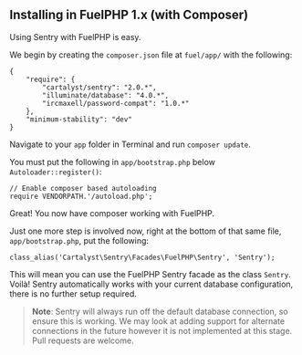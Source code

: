 ## Installing in FuelPHP 1.x (with Composer)

Using Sentry with FuelPHP is easy.

We begin by creating the `composer.json` file at `fuel/app/` with the following:

	{
		"require": {
			"cartalyst/sentry": "2.0.*",
			"illuminate/database": "4.0.*",
			"ircmaxell/password-compat": "1.0.*"
		},
		"minimum-stability": "dev"
	}

Navigate to your `app` folder in Terminal and run `composer update`.

You must put the following in `app/bootstrap.php` below `Autoloader::register()`:

	// Enable composer based autoloading
	require VENDORPATH.'/autoload.php';

Great! You now have composer working with FuelPHP.

Just one more step is involved now, right at the bottom of that same file, `app/bootstrap.php`, put the following:

	class_alias('Cartalyst\Sentry\Facades\FuelPHP\Sentry', 'Sentry');

This will mean you can use the FuelPHP Sentry facade as the class `Sentry`. Voilà! Sentry automatically works with your current database configuration, there is no further setup required.

> **Note**: Sentry will always run off the default database connection, so ensure this is working. We may look at adding support for alternate connections in the future however it is not implemented at this stage. Pull requests are welcome.
